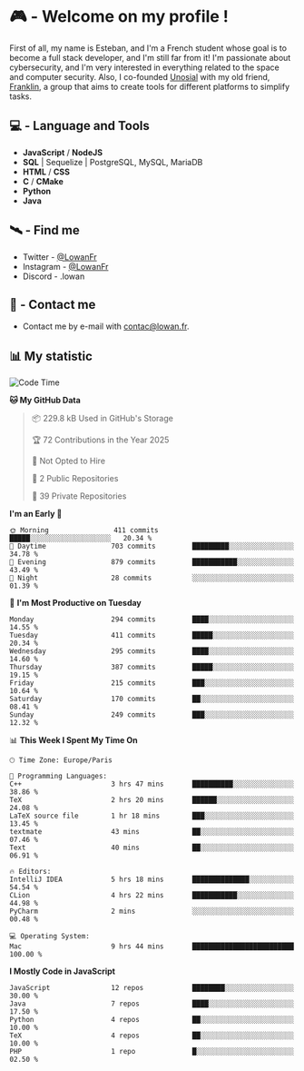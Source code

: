 # 🎮 - Welcome on my profile !
First of all, my name is Esteban, and I'm a French student whose goal is to become a full stack developer, and I'm still far from it!
I'm passionate about cybersecurity, and I'm very interested in everything related to the space and computer security.
Also, I co-founded [Unosial](https://github.com/Unosial) with my old friend, [Franklin](https://github.com/AbaFranklin/), a group that aims to create tools for different platforms to simplify tasks. 



## 💻 - Language and Tools
- **JavaScript** / **NodeJS**
- **SQL** | Sequelize | PostgreSQL, MySQL, MariaDB
- **HTML** / **CSS**
- **C** / **CMake**
- **Python**
- **Java**

## 🛰️ - Find me

 - Twitter - [@LowanFr](https://twitter.com/LowanFr/)
 - Instagram - [@LowanFr](https://instagram.com/LowanFr)
 - Discord -  .lowan
 
## 📡 - Contact me
 - Contact me by e-mail with [contac@lowan.fr](mailto:contact@lowan.fr).

## 📊 My statistic
<!--START_SECTION:waka-->
![Code Time](http://img.shields.io/badge/Code%20Time-1%2C257%20hrs%2028%20mins-blue)

**🐱 My GitHub Data** 

> 📦 229.8 kB Used in GitHub's Storage 
 > 
> 🏆 72 Contributions in the Year 2025
 > 
> 🚫 Not Opted to Hire
 > 
> 📜 2 Public Repositories 
 > 
> 🔑 39 Private Repositories 
 > 
**I'm an Early 🐤** 

```text
🌞 Morning                411 commits         █████░░░░░░░░░░░░░░░░░░░░   20.34 % 
🌆 Daytime                703 commits         █████████░░░░░░░░░░░░░░░░   34.78 % 
🌃 Evening                879 commits         ███████████░░░░░░░░░░░░░░   43.49 % 
🌙 Night                  28 commits          ░░░░░░░░░░░░░░░░░░░░░░░░░   01.39 % 
```
📅 **I'm Most Productive on Tuesday** 

```text
Monday                   294 commits         ████░░░░░░░░░░░░░░░░░░░░░   14.55 % 
Tuesday                  411 commits         █████░░░░░░░░░░░░░░░░░░░░   20.34 % 
Wednesday                295 commits         ████░░░░░░░░░░░░░░░░░░░░░   14.60 % 
Thursday                 387 commits         █████░░░░░░░░░░░░░░░░░░░░   19.15 % 
Friday                   215 commits         ███░░░░░░░░░░░░░░░░░░░░░░   10.64 % 
Saturday                 170 commits         ██░░░░░░░░░░░░░░░░░░░░░░░   08.41 % 
Sunday                   249 commits         ███░░░░░░░░░░░░░░░░░░░░░░   12.32 % 
```


📊 **This Week I Spent My Time On** 

```text
🕑︎ Time Zone: Europe/Paris

💬 Programming Languages: 
C++                      3 hrs 47 mins       ██████████░░░░░░░░░░░░░░░   38.86 % 
TeX                      2 hrs 20 mins       ██████░░░░░░░░░░░░░░░░░░░   24.08 % 
LaTeX source file        1 hr 18 mins        ███░░░░░░░░░░░░░░░░░░░░░░   13.45 % 
textmate                 43 mins             ██░░░░░░░░░░░░░░░░░░░░░░░   07.46 % 
Text                     40 mins             ██░░░░░░░░░░░░░░░░░░░░░░░   06.91 % 

🔥 Editors: 
IntelliJ IDEA            5 hrs 18 mins       ██████████████░░░░░░░░░░░   54.54 % 
CLion                    4 hrs 22 mins       ███████████░░░░░░░░░░░░░░   44.98 % 
PyCharm                  2 mins              ░░░░░░░░░░░░░░░░░░░░░░░░░   00.48 % 

💻 Operating System: 
Mac                      9 hrs 44 mins       █████████████████████████   100.00 % 
```

**I Mostly Code in JavaScript** 

```text
JavaScript               12 repos            ████████░░░░░░░░░░░░░░░░░   30.00 % 
Java                     7 repos             ████░░░░░░░░░░░░░░░░░░░░░   17.50 % 
Python                   4 repos             ██░░░░░░░░░░░░░░░░░░░░░░░   10.00 % 
TeX                      4 repos             ██░░░░░░░░░░░░░░░░░░░░░░░   10.00 % 
PHP                      1 repo              █░░░░░░░░░░░░░░░░░░░░░░░░   02.50 % 
```




<!--END_SECTION:waka-->
